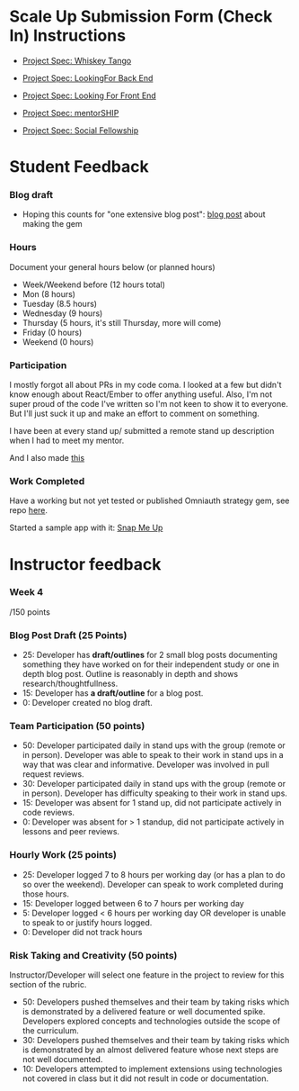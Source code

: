 # Scale Up Submission Form (Check In) Instructions

- [Project Spec: Whiskey Tango](https://github.com/turingschool/lesson_plans/blob/master/ruby_04-apis_and_scalability/independent_study_project.markdown)

- [Project Spec: LookingFor Back End](https://github.com/turingschool/lesson_plans/blob/master/ruby_04-apis_and_scalability/looking_for_project.markdown)

- [Project Spec: Looking For Front End](https://github.com/turingschool/lesson_plans/blob/master/ruby_04-apis_and_scalability/boxtrot_prime_project.markdown)

- [Project Spec: mentorSHIP](https://github.com/turingschool/lesson_plans/blob/master/ruby_04-apis_and_scalability/mentorSHIP_project.markdown)

- [Project Spec: Social Fellowship](https://github.com/turingschool/lesson_plans/blob/master/ruby_04-apis_and_scalability/social_fellowship_project.markdown)

# Student Feedback

### Blog draft

- Hoping this counts for "one extensive blog post": [blog post](http://codeschoolforwizardsstarttofinish.blogspot.com/2016/07/its-bright-out-here-in-sunshine-open.html) about making the gem

### Hours

Document your general hours below (or planned hours)

- Week/Weekend before (12 hours total)
- Mon (8 hours)
- Tuesday (8.5 hours)
- Wednesday (9 hours)
- Thursday (5 hours, it's still Thursday, more will come)
- Friday (0 hours)
- Weekend (0 hours)

### Participation

I mostly forgot all about PRs in my code coma.  I looked at a few but didn't know enough about React/Ember to offer anything useful.  Also, I'm not super proud of the code I've written so I'm not keen to show it to everyone.  But I'll just suck it up and make an effort to comment on something.

I have been at every stand up/ submitted a remote stand up description when I had to meet my mentor.  

And I also made [this](http://g.recordit.co/SBNpeIUcme.gif)

### Work Completed

Have a working but not yet tested or published Omniauth strategy gem, see repo [here](https://github.com/kristindiannefoss/omniauth_teamsnap).

Started a sample app with it: [Snap Me Up](https://github.com/kristindiannefoss/snap_me_up/pull/1)

# Instructor feedback

### Week 4

/150 points

### Blog Post Draft (25 Points)

  * 25: Developer has **draft/outlines** for 2 small blog posts documenting something they have worked on for their independent study or one in depth blog post. Outline is reasonably in depth and shows research/thoughtfullness.
  * 15: Developer has **a draft/outline** for a blog post.
  * 0: Developer created no blog draft.

### Team Participation (50 points)

  * 50: Developer participated daily in stand ups with the group (remote or in person). Developer was able to speak to their work in stand ups in a way that was clear and informative. Developer was involved in pull request reviews.
  * 30: Developer participated daily in stand ups with the group (remote or in person). Developer has difficulty speaking to their work in stand ups.
  * 15: Developer was absent for 1 stand up, did not participate actively in code reviews.
  * 0: Developer was absent for > 1 standup, did not participate actively in lessons and peer reviews.

### Hourly Work (25 points)

  * 25: Developer logged 7 to 8 hours per working day (or has a plan to do so over the weekend). Developer can speak to work completed during those hours.
  * 15: Developer logged between 6 to 7 hours per working day
  * 5: Developer logged < 6 hours per working day OR developer is unable to speak to or justify hours logged.
  * 0: Developer did not track hours

### Risk Taking and Creativity (50 points)

Instructor/Developer will select one feature in the project to review for this section of the rubric.

  * 50: Developers pushed themselves and their team by taking risks which is demonstrated by a delivered feature or well documented spike. Developers explored concepts and technologies outside the scope of the curriculum.
  * 30: Developers pushed themselves and their team by taking risks which is demonstrated by an almost delivered feature whose next steps are not well documented.
  * 10: Developers attempted to implement extensions using technologies not covered in class but it did not result in code or documentation.
